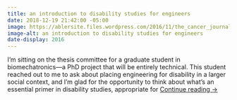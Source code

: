 ```yaml
---
title: an introduction to disability studies for engineers
date: 2018-12-19 21:42:00 -05:00
image: https://ablersite.files.wordpress.com/2016/11/the_cancer_journals.jpg
image-alt: an introduction to disability studies for engineers
date-display: 2016
---
```


I’m sitting on the thesis committee for a graduate student in biomechatronics—a PhD project that will be entirely technical. This student reached out to me to ask about placing engineering for disability in a larger social context, and I’m glad for the opportunity to think about what’s an essential primer in disability studies, appropriate for [Continue reading →](https://ablersite.org/2016/11/01/an-introduction-to-disability-studies-for-engineers/)